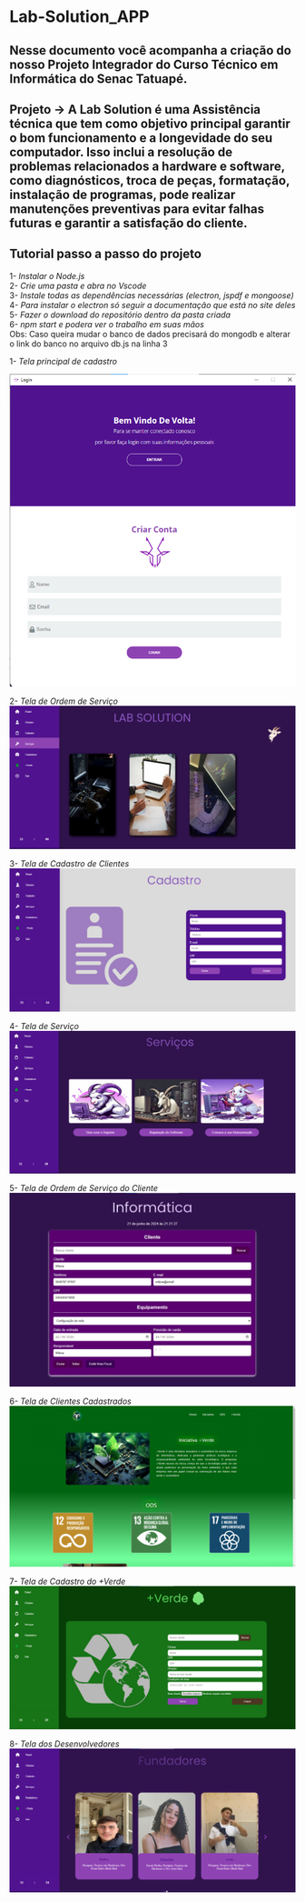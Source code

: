 # Lab-Solution_APP
## Nesse documento você acompanha a criação do nosso Projeto Integrador do Curso Técnico em Informática do Senac Tatuapé.

## Projeto -> A Lab Solution é uma Assistência técnica que tem como objetivo principal garantir o bom funcionamento e a longevidade do seu computador. Isso inclui a resolução de problemas relacionados a hardware e software, como diagnósticos, troca de peças, formatação, instalação de programas, pode realizar manutenções preventivas para evitar falhas futuras e garantir a satisfação do cliente.

## Tutorial passo a passo do projeto

1- *Instalar o Node.js*
<br/>
2- *Crie uma pasta e abra no Vscode*
<br/>
3- *Instale todas as dependências necessárias (electron, jspdf e mongoose)*
<br/>
4- *Para instalar o electron só seguir a documentação que está no site deles*
<br/>
5- *Fazer o download do repositório dentro da pasta criada*
<br/>
6- *npm start e podera ver o trabalho em suas mãos*
<br/>
Obs: Caso queira mudar o banco de dados precisará do mongodb e alterar o link do banco no arquivo db.js na linha 3

1- *Tela principal de cadastro*

![Tela de cadastro](https://github.com/Luizynhoo/Lab-Solution/blob/8671cbb73d0df31fddb9066416cef203997c04b9/img/telas/tela1.png)

2- *Tela de Ordem de Serviço*
![Tela de Ordem de Serviço](https://github.com/Luizynhoo/Lab-Solution/blob/9467d77df2e2b70d4451feb0ef8e11bdafc38de1/img/telas/tela3.png)

3- *Tela de Cadastro de Clientes*
![Tela de Cadastro de Clientes](https://github.com/Luizynhoo/Lab-Solution/blob/07ab928ac651c7bc88aaae3dd4020aaa078a9a19/img/telas/tela7.png)

4- *Tela de Serviço* 
![Tela de Serviços](https://github.com/Luizynhoo/Lab-Solution/blob/ab30cfdfb562d8ba61cdd0fa904edb404346e600/img/telas/tela8.png)

5- *Tela de Ordem de Serviço do Cliente*
![Tela de Preenchimento do Cliente](https://github.com/Luizynhoo/Lab-Solution/blob/9eb27392409f92f940699785b77cf34024ecee3f/img/telas/tela12.png)

6- *Tela de Clientes Cadastrados*
![Tela de ClientesCadastrados](https://github.com/Luizynhoo/Lab-Solution/blob/d7f0b5423cfccb364c9d1576bcfad9b2e6cf627d/img/telas/image.png)

7- *Tela de Cadastro do +Verde*
![Tela de Cadastro do + Verde](https://github.com/Luizynhoo/Lab-Solution/blob/0a558d3e8cef64632ab3a8b1b45517bb1ade4e46/img/telas/tela13.png)

8- *Tela dos Desenvolvedores*
![Tela dos Desenvolvedores](https://github.com/Luizynhoo/Lab-Solution/blob/8805e99d58388d07c603b2f6308b0b1d04077b85/img/telas/tela14.png)

